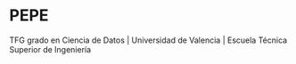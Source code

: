 # PEPE
TFG grado en Ciencia de Datos | Universidad de Valencia | Escuela Técnica Superior de Ingeniería 

